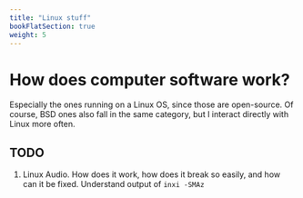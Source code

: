 ```yaml
---
title: "Linux stuff"
bookFlatSection: true
weight: 5
---
```

# How does computer software work?

Especially the ones running on a Linux OS, since those are open-source.
Of course, BSD ones also fall in the same category, but I interact directly with Linux more often.

## TODO
1. Linux Audio.
How does it work, how does it break so easily, and how can it be fixed.
Understand output of `inxi -SMAz`